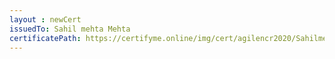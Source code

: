 ```yaml
--- 
layout : newCert 
issuedTo: Sahil mehta Mehta 
certificatePath: https://certifyme.online/img/cert/agilencr2020/SahilmehtaMehta_c30b2.png
--- 
```

